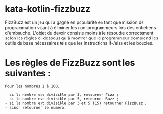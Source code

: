 # kata-kotlin-fizzbuzz

FizzBuzz est un jeu qui a gagné en popularité en tant que mission de programmation visant à éliminer les 
non-programmeurs lors des entretiens d'embauche. L'objet du devoir consiste moins à le résoudre 
correctement selon les règles ci-dessous qu'à montrer que le programmeur comprend les outils de base nécessaires 
tels que les instructions if-/else et les boucles. 

# Les règles de FizzBuzz sont les suivantes :

    Pour les nombres 1 à 100,
    
    - si le nombre est divisible par 3, retourner Fizz ;
    - si le nombre est divisible par 5, retourner Buzz ;
    - si le nombre est divisible par 3 et 5 (15) retourner FizzBuzz ;
    - sinon retourner le numéro.
